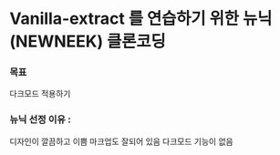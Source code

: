 # Vanilla-extract 를 연습하기 위한 뉴닉(NEWNEEK) 클론코딩

### 목표
다크모드 적용하기

### 뉴닉 선정 이유 : 
디자인이 깔끔하고 이쁨
마크업도 잘되어 있음
다크모드 기능이 없음 
